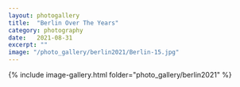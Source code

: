 ```yaml
---
layout: photogallery
title:  "Berlin Over The Years"
category: photography
date:   2021-08-31
excerpt: ""
image: "/photo_gallery/berlin2021/Berlin-15.jpg"
---
```

<!-- ## Berlin Over The Years -->
{% include image-gallery.html folder="photo_gallery/berlin2021" %}
